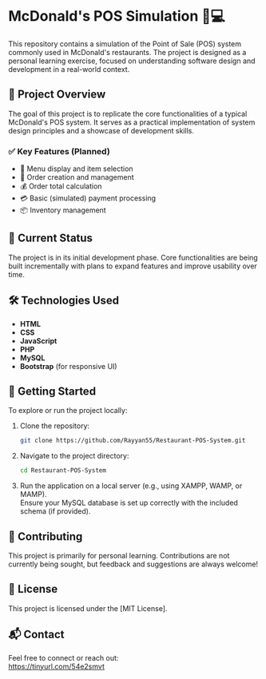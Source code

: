 # McDonald's POS Simulation 🍟💻

This repository contains a simulation of the Point of Sale (POS) system commonly used in McDonald's restaurants. The project is designed as a personal learning exercise, focused on understanding software design and development in a real-world context.

## 📌 Project Overview

The goal of this project is to replicate the core functionalities of a typical McDonald's POS system. It serves as a practical implementation of system design principles and a showcase of development skills.

### ✅ Key Features (Planned)

- 🧾 Menu display and item selection  
- 🍔 Order creation and management  
- 💰 Order total calculation  
- 💳 Basic (simulated) payment processing  
- 📦 Inventory management  

## 🚧 Current Status

The project is in its initial development phase. Core functionalities are being built incrementally with plans to expand features and improve usability over time.

## 🛠️ Technologies Used

- **HTML**
- **CSS**
- **JavaScript**
- **PHP**
- **MySQL**
- **Bootstrap** (for responsive UI)

## 🚀 Getting Started

To explore or run the project locally:

1. Clone the repository:
   ```bash
   git clone https://github.com/Rayyan55/Restaurant-POS-System.git
   ```

2. Navigate to the project directory:
   ```bash
   cd Restaurant-POS-System
   ```

3. Run the application on a local server (e.g., using XAMPP, WAMP, or MAMP).  
   Ensure your MySQL database is set up correctly with the included schema (if provided).

## 🤝 Contributing

This project is primarily for personal learning. Contributions are not currently being sought, but feedback and suggestions are always welcome!

## 📄 License

This project is licensed under the [MIT License].

## 📬 Contact

Feel free to connect or reach out:  
https://tinyurl.com/54e2smvt
